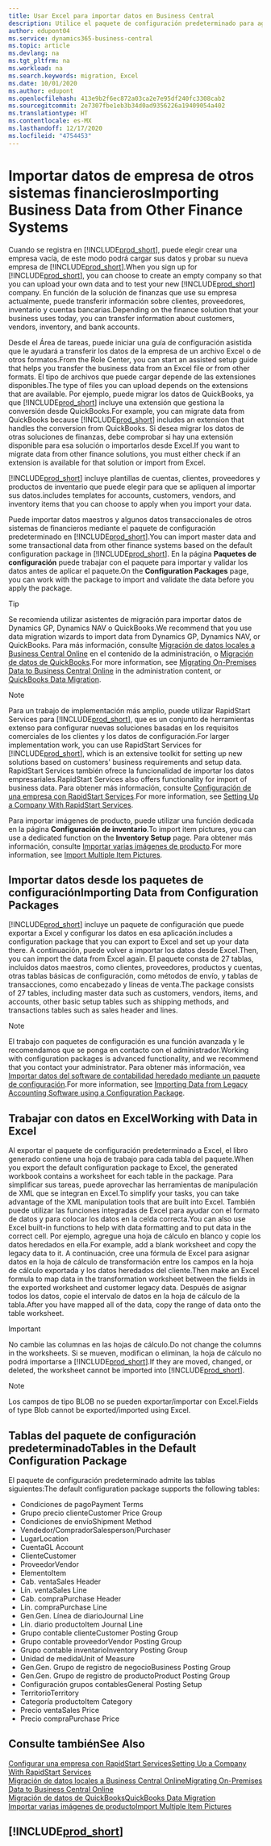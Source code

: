 ```yaml
---
title: Usar Excel para importar datos en Business Central
description: Utilice el paquete de configuración predeterminado para agregar datos de cliente en Excel e importar los datos en Business Central.
author: edupont04
ms.service: dynamics365-business-central
ms.topic: article
ms.devlang: na
ms.tgt_pltfrm: na
ms.workload: na
ms.search.keywords: migration, Excel
ms.date: 10/01/2020
ms.author: edupont
ms.openlocfilehash: 413e9b2f6ec872a03ca2e7e95df240fc3308cab2
ms.sourcegitcommit: 2e7307fbe1eb3b34d0ad9356226a19409054a402
ms.translationtype: HT
ms.contentlocale: es-MX
ms.lasthandoff: 12/17/2020
ms.locfileid: "4754453"
---
```

# <a name="importing-business-data-from-other-finance-systems"></a><span data-ttu-id="137d7-103">Importar datos de empresa de otros sistemas financieros</span><span class="sxs-lookup"><span data-stu-id="137d7-103">Importing Business Data from Other Finance Systems</span></span>

<span data-ttu-id="137d7-104">Cuando se registra en [!INCLUDE[prod_short](includes/prod_short.md)], puede elegir crear una empresa vacía, de este modo podrá cargar sus datos y probar su nueva empresa de [!INCLUDE[prod_short](includes/prod_short.md)].</span><span class="sxs-lookup"><span data-stu-id="137d7-104">When you sign up for [!INCLUDE[prod_short](includes/prod_short.md)], you can choose to create an empty company so that you can upload your own data and to test your new [!INCLUDE[prod_short](includes/prod_short.md)] company.</span></span> <span data-ttu-id="137d7-105">En función de la solución de finanzas que use su empresa actualmente, puede transferir información sobre clientes, proveedores, inventario y cuentas bancarias.</span><span class="sxs-lookup"><span data-stu-id="137d7-105">Depending on the finance solution that your business uses today, you can transfer information about customers, vendors, inventory, and bank accounts.</span></span>  

<span data-ttu-id="137d7-106">Desde el Área de tareas, puede iniciar una guía de configuración asistida que le ayudará a transferir los datos de la empresa de un archivo Excel o de otros formatos.</span><span class="sxs-lookup"><span data-stu-id="137d7-106">From the Role Center, you can start an assisted setup guide that helps you transfer the business data from an Excel file or from other formats.</span></span> <span data-ttu-id="137d7-107">El tipo de archivos que puede cargar depende de las extensiones disponibles.</span><span class="sxs-lookup"><span data-stu-id="137d7-107">The type of files you can upload depends on the extensions that are available.</span></span> <span data-ttu-id="137d7-108">Por ejemplo, puede migrar los datos de QuickBooks, ya que [!INCLUDE[prod_short](includes/prod_short.md)] incluye una extensión que gestiona la conversión desde QuickBooks.</span><span class="sxs-lookup"><span data-stu-id="137d7-108">For example, you can migrate data from QuickBooks because [!INCLUDE[prod_short](includes/prod_short.md)] includes an extension that handles the conversion from QuickBooks.</span></span> <span data-ttu-id="137d7-109">Si desea migrar los datos de otras soluciones de finanzas, debe comprobar si hay una extensión disponible para esa solución o importarlos desde Excel.</span><span class="sxs-lookup"><span data-stu-id="137d7-109">If you want to migrate data from other finance solutions, you must either check if an extension is available for that solution or import from Excel.</span></span>  

[!INCLUDE[prod_short](includes/prod_short.md)] <span data-ttu-id="137d7-110">incluye plantillas de cuentas, clientes, proveedores y productos de inventario que puede elegir para que se apliquen al importar sus datos.</span><span class="sxs-lookup"><span data-stu-id="137d7-110">includes templates for accounts, customers, vendors, and inventory items that you can choose to apply when you import your data.</span></span>

<span data-ttu-id="137d7-111">Puede importar datos maestros y algunos datos transaccionales de otros sistemas de financieros mediante el paquete de configuración predeterminado en [!INCLUDE[prod_short](includes/prod_short.md)].</span><span class="sxs-lookup"><span data-stu-id="137d7-111">You can import master data and some transactional data from other finance systems based on the default configuration package in [!INCLUDE[prod_short](includes/prod_short.md)].</span></span> <span data-ttu-id="137d7-112">En la página **Paquetes de configuración** puede trabajar con el paquete para importar y validar los datos antes de aplicar el paquete.</span><span class="sxs-lookup"><span data-stu-id="137d7-112">On the **Configuration Packages** page, you can work with the package to import and validate the data before you apply the package.</span></span>  

> [!TIP]  
> <span data-ttu-id="137d7-113">Se recomienda utilizar asistentes de migración para importar datos de Dynamics GP, Dynamics NAV o QuickBooks.</span><span class="sxs-lookup"><span data-stu-id="137d7-113">We recommend that you use data migration wizards to import data from Dynamics GP, Dynamics NAV, or QuickBooks.</span></span> <span data-ttu-id="137d7-114">Para más información, consulte [Migración de datos locales a Business Central Online](/dynamics365/business-central/dev-itpro/administration/migrate-data) en el contenido de la administración, o [Migración de datos de QuickBooks](ui-extensions-quickbooks-data-migration.md).</span><span class="sxs-lookup"><span data-stu-id="137d7-114">For more information, see [Migrating On-Premises Data to Business Central Online](/dynamics365/business-central/dev-itpro/administration/migrate-data) in the administration content, or [QuickBooks Data Migration](ui-extensions-quickbooks-data-migration.md).</span></span>

> [!NOTE]  
> <span data-ttu-id="137d7-115">Para un trabajo de implementación más amplio, puede utilizar RapidStart Services para [!INCLUDE[prod_short](includes/prod_short.md)], que es un conjunto de herramientas extenso para configurar nuevas soluciones basadas en los requisitos comerciales de los clientes y los datos de configuración.</span><span class="sxs-lookup"><span data-stu-id="137d7-115">For larger implementation work, you can use RapidStart Services for [!INCLUDE[prod_short](includes/prod_short.md)], which is an extensive toolkit for setting up new solutions based on customers' business requirements and setup data.</span></span> <span data-ttu-id="137d7-116">RapidStart Services también ofrece la funcionalidad de importar los datos empresariales.</span><span class="sxs-lookup"><span data-stu-id="137d7-116">RapidStart Services also offers functionality for import of business data.</span></span> <span data-ttu-id="137d7-117">Para obtener más información, consulte [Configuración de una empresa con RapidStart Services](admin-set-up-a-company-with-rapidstart.md).</span><span class="sxs-lookup"><span data-stu-id="137d7-117">For more information, see [Setting Up a Company With RapidStart Services](admin-set-up-a-company-with-rapidstart.md).</span></span>

<span data-ttu-id="137d7-118">Para importar imágenes de producto, puede utilizar una función dedicada en la página **Configuración de inventario**.</span><span class="sxs-lookup"><span data-stu-id="137d7-118">To import item pictures, you can use a dedicated function on the **Inventory Setup** page.</span></span> <span data-ttu-id="137d7-119">Para obtener más información, consulte [Importar varias imágenes de producto](inventory-how-import-item-pictures.md).</span><span class="sxs-lookup"><span data-stu-id="137d7-119">For more information, see [Import Multiple Item Pictures](inventory-how-import-item-pictures.md).</span></span>

## <a name="importing-data-from-configuration-packages"></a><span data-ttu-id="137d7-120">Importar datos desde los paquetes de configuración</span><span class="sxs-lookup"><span data-stu-id="137d7-120">Importing Data from Configuration Packages</span></span>
[!INCLUDE[prod_short](includes/prod_short.md)] <span data-ttu-id="137d7-121">incluye un paquete de configuración que puede exportar a Excel y configurar los datos en esa aplicación.</span><span class="sxs-lookup"><span data-stu-id="137d7-121">includes a configuration package that you can export to Excel and set up your data there.</span></span> <span data-ttu-id="137d7-122">A continuación, puede volver a importar los datos desde Excel.</span><span class="sxs-lookup"><span data-stu-id="137d7-122">Then, you can import the data from Excel again.</span></span> <span data-ttu-id="137d7-123">El paquete consta de 27 tablas, incluidos datos maestros, como clientes, proveedores, productos y cuentas, otras tablas básicas de configuración, como métodos de envío, y tablas de transacciones, como encabezado y líneas de venta.</span><span class="sxs-lookup"><span data-stu-id="137d7-123">The package consists of 27 tables, including master data such as customers, vendors, items, and accounts, other basic setup tables such as shipping methods, and transactions tables such as sales header and lines.</span></span>  

> [!NOTE]  
>   <span data-ttu-id="137d7-124">El trabajo con paquetes de configuración es una función avanzada y le recomendamos que se ponga en contacto con el administrador.</span><span class="sxs-lookup"><span data-stu-id="137d7-124">Working with configuration packages is advanced functionality, and we recommend that you contact your administrator.</span></span> <span data-ttu-id="137d7-125">Para obtener más información, vea [Importar datos del software de contabilidad heredado mediante un paquete de configuración](across-import-data-configuration-packages.md).</span><span class="sxs-lookup"><span data-stu-id="137d7-125">For more information, see [Importing Data from Legacy Accounting Software using a Configuration Package](across-import-data-configuration-packages.md).</span></span>

## <a name="working-with-data-in-excel"></a><span data-ttu-id="137d7-126">Trabajar con datos en Excel</span><span class="sxs-lookup"><span data-stu-id="137d7-126">Working with Data in Excel</span></span>
<span data-ttu-id="137d7-127">Al exportar el paquete de configuración predeterminado a Excel, el libro generado contiene una hoja de trabajo para cada tabla del paquete.</span><span class="sxs-lookup"><span data-stu-id="137d7-127">When you export the default configuration package to Excel, the generated workbook contains a worksheet for each table in the package.</span></span> <span data-ttu-id="137d7-128">Para simplificar sus tareas, puede aprovechar las herramientas de manipulación de XML que se integran en Excel.</span><span class="sxs-lookup"><span data-stu-id="137d7-128">To simplify your tasks, you can take advantage of the XML manipulation tools that are built into Excel.</span></span> <span data-ttu-id="137d7-129">También puede utilizar las funciones integradas de Excel para ayudar con el formato de datos y para colocar los datos en la celda correcta.</span><span class="sxs-lookup"><span data-stu-id="137d7-129">You can also use Excel built-in functions to help with data formatting and to put data in the correct cell.</span></span> <span data-ttu-id="137d7-130">Por ejemplo, agregue una hoja de cálculo en blanco y copie los datos heredados en ella.</span><span class="sxs-lookup"><span data-stu-id="137d7-130">For example, add a blank worksheet and copy the legacy data to it.</span></span> <span data-ttu-id="137d7-131">A continuación, cree una fórmula de Excel para asignar datos en la hoja de cálculo de transformación entre los campos en la hoja de cálculo exportada y los datos heredados del cliente.</span><span class="sxs-lookup"><span data-stu-id="137d7-131">Then make an Excel formula to map data in the transformation worksheet between the fields in the exported worksheet and customer legacy data.</span></span> <span data-ttu-id="137d7-132">Después de asignar todos los datos, copie el intervalo de datos en la hoja de cálculo de la tabla.</span><span class="sxs-lookup"><span data-stu-id="137d7-132">After you have mapped all of the data, copy the range of data onto the table worksheet.</span></span>  

> [!IMPORTANT]  
>  <span data-ttu-id="137d7-133">No cambie las columnas en las hojas de cálculo.</span><span class="sxs-lookup"><span data-stu-id="137d7-133">Do not change the columns in the worksheets.</span></span> <span data-ttu-id="137d7-134">Si se mueven, modifican o eliminan, la hoja de cálculo no podrá importarse a [!INCLUDE[prod_short](includes/prod_short.md)].</span><span class="sxs-lookup"><span data-stu-id="137d7-134">If they are moved, changed, or deleted, the worksheet cannot be imported into [!INCLUDE[prod_short](includes/prod_short.md)].</span></span>

> [!NOTE]
> <span data-ttu-id="137d7-135">Los campos de tipo BLOB no se pueden exportar/importar con Excel.</span><span class="sxs-lookup"><span data-stu-id="137d7-135">Fields of type Blob cannot be exported/imported using Excel.</span></span>

## <a name="tables-in-the-default-configuration-package"></a><span data-ttu-id="137d7-136">Tablas del paquete de configuración predeterminado</span><span class="sxs-lookup"><span data-stu-id="137d7-136">Tables in the Default Configuration Package</span></span>
<span data-ttu-id="137d7-137">El paquete de configuración predeterminado admite las tablas siguientes:</span><span class="sxs-lookup"><span data-stu-id="137d7-137">The default configuration package supports the following tables:</span></span>

-   <span data-ttu-id="137d7-138">Condiciones de pago</span><span class="sxs-lookup"><span data-stu-id="137d7-138">Payment Terms</span></span>
-   <span data-ttu-id="137d7-139">Grupo precio cliente</span><span class="sxs-lookup"><span data-stu-id="137d7-139">Customer Price Group</span></span>
-   <span data-ttu-id="137d7-140">Condiciones de envío</span><span class="sxs-lookup"><span data-stu-id="137d7-140">Shipment Method</span></span>
-   <span data-ttu-id="137d7-141">Vendedor/Comprador</span><span class="sxs-lookup"><span data-stu-id="137d7-141">Salesperson/Purchaser</span></span>
-   <span data-ttu-id="137d7-142">Lugar</span><span class="sxs-lookup"><span data-stu-id="137d7-142">Location</span></span>
-   <span data-ttu-id="137d7-143">Cuenta</span><span class="sxs-lookup"><span data-stu-id="137d7-143">GL Account</span></span>
-   <span data-ttu-id="137d7-144">Cliente</span><span class="sxs-lookup"><span data-stu-id="137d7-144">Customer</span></span>
-   <span data-ttu-id="137d7-145">Proveedor</span><span class="sxs-lookup"><span data-stu-id="137d7-145">Vendor</span></span>
-   <span data-ttu-id="137d7-146">Elemento</span><span class="sxs-lookup"><span data-stu-id="137d7-146">Item</span></span>
-   <span data-ttu-id="137d7-147">Cab. venta</span><span class="sxs-lookup"><span data-stu-id="137d7-147">Sales Header</span></span>
-   <span data-ttu-id="137d7-148">Lín. venta</span><span class="sxs-lookup"><span data-stu-id="137d7-148">Sales Line</span></span>
-   <span data-ttu-id="137d7-149">Cab. compra</span><span class="sxs-lookup"><span data-stu-id="137d7-149">Purchase Header</span></span>
-   <span data-ttu-id="137d7-150">Lín. compra</span><span class="sxs-lookup"><span data-stu-id="137d7-150">Purchase Line</span></span>
-   <span data-ttu-id="137d7-151">Gen.</span><span class="sxs-lookup"><span data-stu-id="137d7-151">Gen.</span></span> <span data-ttu-id="137d7-152">Línea de diario</span><span class="sxs-lookup"><span data-stu-id="137d7-152">Journal Line</span></span>
-   <span data-ttu-id="137d7-153">Lín. diario producto</span><span class="sxs-lookup"><span data-stu-id="137d7-153">Item Journal Line</span></span>
-   <span data-ttu-id="137d7-154">Grupo contable cliente</span><span class="sxs-lookup"><span data-stu-id="137d7-154">Customer Posting Group</span></span>
-   <span data-ttu-id="137d7-155">Grupo contable proveedor</span><span class="sxs-lookup"><span data-stu-id="137d7-155">Vendor Posting Group</span></span>
-   <span data-ttu-id="137d7-156">Grupo contable inventario</span><span class="sxs-lookup"><span data-stu-id="137d7-156">Inventory Posting Group</span></span>
-   <span data-ttu-id="137d7-157">Unidad de medida</span><span class="sxs-lookup"><span data-stu-id="137d7-157">Unit of Measure</span></span>
-   <span data-ttu-id="137d7-158">Gen.</span><span class="sxs-lookup"><span data-stu-id="137d7-158">Gen.</span></span> <span data-ttu-id="137d7-159">Grupo de registro de negocio</span><span class="sxs-lookup"><span data-stu-id="137d7-159">Business Posting Group</span></span>
-   <span data-ttu-id="137d7-160">Gen.</span><span class="sxs-lookup"><span data-stu-id="137d7-160">Gen.</span></span> <span data-ttu-id="137d7-161">Grupo de registro de producto</span><span class="sxs-lookup"><span data-stu-id="137d7-161">Product Posting Group</span></span>
-   <span data-ttu-id="137d7-162">Configuración grupos contables</span><span class="sxs-lookup"><span data-stu-id="137d7-162">General Posting Setup</span></span>
-   <span data-ttu-id="137d7-163">Territorio</span><span class="sxs-lookup"><span data-stu-id="137d7-163">Territory</span></span>
-   <span data-ttu-id="137d7-164">Categoría producto</span><span class="sxs-lookup"><span data-stu-id="137d7-164">Item Category</span></span>
-   <span data-ttu-id="137d7-165">Precio venta</span><span class="sxs-lookup"><span data-stu-id="137d7-165">Sales Price</span></span>
-   <span data-ttu-id="137d7-166">Precio compra</span><span class="sxs-lookup"><span data-stu-id="137d7-166">Purchase Price</span></span>

## <a name="see-also"></a><span data-ttu-id="137d7-167">Consulte también</span><span class="sxs-lookup"><span data-stu-id="137d7-167">See Also</span></span>
[<span data-ttu-id="137d7-168">Configurar una empresa con RapidStart Services</span><span class="sxs-lookup"><span data-stu-id="137d7-168">Setting Up a Company With RapidStart Services</span></span>](admin-set-up-a-company-with-rapidstart.md)  
[<span data-ttu-id="137d7-169">Migración de datos locales a Business Central Online</span><span class="sxs-lookup"><span data-stu-id="137d7-169">Migrating On-Premises Data to Business Central Online</span></span>](/dynamics365/business-central/dev-itpro/administration/migrate-data)  
[<span data-ttu-id="137d7-170">Migración de datos de QuickBooks</span><span class="sxs-lookup"><span data-stu-id="137d7-170">QuickBooks Data Migration</span></span>](ui-extensions-quickbooks-data-migration.md)  
[<span data-ttu-id="137d7-171">Importar varias imágenes de producto</span><span class="sxs-lookup"><span data-stu-id="137d7-171">Import Multiple Item Pictures</span></span>](inventory-how-import-item-pictures.md)

## [!INCLUDE[prod_short](includes/free_trial_md.md)]  
